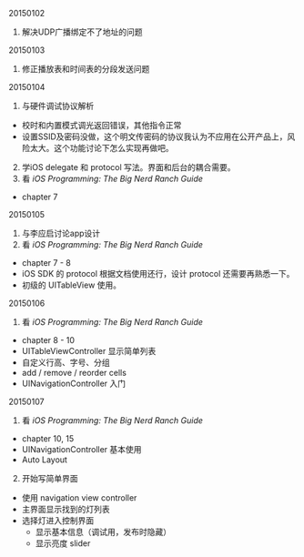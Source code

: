 20150102

1. 解决UDP广播绑定不了地址的问题

20150103

1. 修正播放表和时间表的分段发送问题

20150104

1. 与硬件调试协议解析
  - 校时和内置模式调光返回错误，其他指令正常
  - 设置SSID及密码没做，这个明文传密码的协议我认为不应用在公开产品上，风险太大。这个功能讨论下怎么实现再做吧。
2. 学iOS delegate 和 protocol 写法。界面和后台的耦合需要。
3. 看 *iOS Programming: The Big Nerd Ranch Guide*
  - chapter 7

20150105

1. 与李应启讨论app设计
2. 看 *iOS Programming: The Big Nerd Ranch Guide*
  - chapter 7 - 8
  - iOS SDK 的 protocol 根据文档使用还行，设计 protocol 还需要再熟悉一下。
  - 初级的 UITableView 使用。

20150106

1. 看 *iOS Programming: The Big Nerd Ranch Guide*
  - chapter 8 - 10
  - UITableViewController 显示简单列表
  - 自定义行高、字号、分组
  - add / remove / reorder cells
  - UINavigationController 入门

20150107

1. 看 *iOS Programming: The Big Nerd Ranch Guide*
  - chapter 10, 15
  - UINavigationController 基本使用
  - Auto Layout
2. 开始写简单界面
  - 使用 navigation view controller
  - 主界面显示找到的灯列表
  - 选择灯进入控制界面
    * 显示基本信息（调试用，发布时隐藏）
    * 显示亮度 slider

[//]: # (comment)
